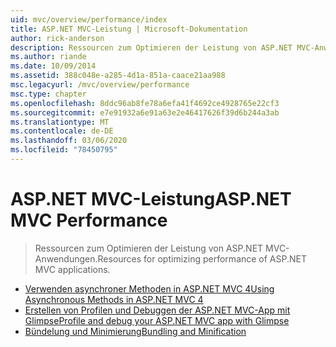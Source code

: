```yaml
---
uid: mvc/overview/performance/index
title: ASP.NET MVC-Leistung | Microsoft-Dokumentation
author: rick-anderson
description: Ressourcen zum Optimieren der Leistung von ASP.NET MVC-Anwendungen.
ms.author: riande
ms.date: 10/09/2014
ms.assetid: 388c048e-a285-4d1a-851a-caace21aa988
msc.legacyurl: /mvc/overview/performance
msc.type: chapter
ms.openlocfilehash: 8ddc96ab8fe78a6efa41f4692ce4928765e22cf3
ms.sourcegitcommit: e7e91932a6e91a63e2e46417626f39d6b244a3ab
ms.translationtype: MT
ms.contentlocale: de-DE
ms.lasthandoff: 03/06/2020
ms.locfileid: "78450795"
---
```

# <a name="aspnet-mvc-performance"></a><span data-ttu-id="959d9-103">ASP.NET MVC-Leistung</span><span class="sxs-lookup"><span data-stu-id="959d9-103">ASP.NET MVC Performance</span></span>

> <span data-ttu-id="959d9-104">Ressourcen zum Optimieren der Leistung von ASP.NET MVC-Anwendungen.</span><span class="sxs-lookup"><span data-stu-id="959d9-104">Resources for optimizing performance of ASP.NET MVC applications.</span></span>

- [<span data-ttu-id="959d9-105">Verwenden asynchroner Methoden in ASP.NET MVC 4</span><span class="sxs-lookup"><span data-stu-id="959d9-105">Using Asynchronous Methods in ASP.NET MVC 4</span></span>](using-asynchronous-methods-in-aspnet-mvc-4.md)
- [<span data-ttu-id="959d9-106">Erstellen von Profilen und Debuggen der ASP.NET MVC-App mit Glimpse</span><span class="sxs-lookup"><span data-stu-id="959d9-106">Profile and debug your ASP.NET MVC app with Glimpse</span></span>](profile-and-debug-your-aspnet-mvc-app-with-glimpse.md)
- [<span data-ttu-id="959d9-107">Bündelung und Minimierung</span><span class="sxs-lookup"><span data-stu-id="959d9-107">Bundling and Minification</span></span>](bundling-and-minification.md)

